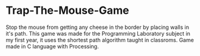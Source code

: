# Trap-The-Mouse-Game
Stop the mouse from getting any cheese in the border by placing walls in it's path.
This game was made for the Programming Laboratory subject in my first year, it uses the shortest path algorithm taught in classroms.
Game made in C language with Processing.
